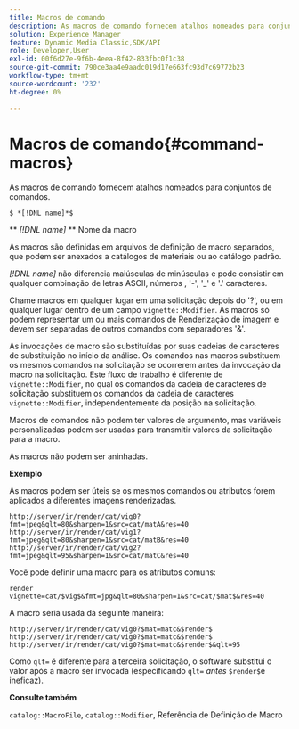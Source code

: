 ```yaml
---
title: Macros de comando
description: As macros de comando fornecem atalhos nomeados para conjuntos de comandos.
solution: Experience Manager
feature: Dynamic Media Classic,SDK/API
role: Developer,User
exl-id: 00f6d27e-9f6b-4eea-8f42-833fbc0f1c38
source-git-commit: 790ce3aa4e9aadc019d17e663fc93d7c69772b23
workflow-type: tm+mt
source-wordcount: '232'
ht-degree: 0%

---
```


# Macros de comando{#command-macros}

As macros de comando fornecem atalhos nomeados para conjuntos de comandos.

`$ *[!DNL name]*$`

** *[!DNL name]* ** Nome da macro

As macros são definidas em arquivos de definição de macro separados, que podem ser anexados a catálogos de materiais ou ao catálogo padrão.

*[!DNL name]* não diferencia maiúsculas de minúsculas e pode consistir em qualquer combinação de letras ASCII, números , &#39;-&#39;, &#39;_&#39; e &#39;.&#39; caracteres.

Chame macros em qualquer lugar em uma solicitação depois do &#39;?&#39;, ou em qualquer lugar dentro de um campo `vignette::Modifier`. As macros só podem representar um ou mais comandos de Renderização de imagem e devem ser separadas de outros comandos com separadores &#39;&amp;&#39;.

As invocações de macro são substituídas por suas cadeias de caracteres de substituição no início da análise. Os comandos nas macros substituem os mesmos comandos na solicitação se ocorrerem antes da invocação da macro na solicitação. Este fluxo de trabalho é diferente de `vignette::Modifier`, no qual os comandos da cadeia de caracteres de solicitação substituem os comandos da cadeia de caracteres `vignette::Modifier`, independentemente da posição na solicitação.

Macros de comandos não podem ter valores de argumento, mas variáveis personalizadas podem ser usadas para transmitir valores da solicitação para a macro.

As macros não podem ser aninhadas.

**Exemplo**

As macros podem ser úteis se os mesmos comandos ou atributos forem aplicados a diferentes imagens renderizadas.

`http://server/ir/render/cat/vig0?fmt=jpeg&qlt=80&sharpen=1&src=cat/matA&res=40 http://server/ir/render/cat/vig1?fmt=jpeg&qlt=80&sharpen=1&src=cat/matB&res=40 http://server/ir/render/cat/vig2?fmt=jpeg&qlt=95&sharpen=1&src=cat/matC&res=40`

Você pode definir uma macro para os atributos comuns:

`render vignette=cat/$vig$&fmt=jpg&qlt=80&sharpen=1&src=cat/$mat$&res=40`

A macro seria usada da seguinte maneira:

`http://server/ir/render/cat/vig0?$mat=matc&$render$ http://server/ir/render/cat/vig0?$mat=matc&$render$ http://server/ir/render/cat/vig0?$mat=matc&$render$&qlt=95`

Como `qlt=` é diferente para a terceira solicitação, o software substitui o valor após a macro ser invocada (especificando `qlt=` *antes* `$render$`é ineficaz).

**Consulte também**

`catalog::MacroFile`, `catalog::Modifier`, Referência de Definição de Macro

<!--<a id="section_297B7FCB285F4891AA76DF8393089931"></a>-->
